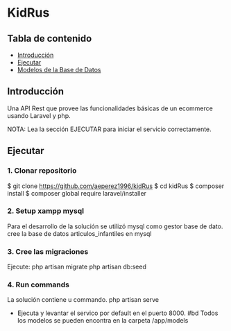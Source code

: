 
# KidRus

## Tabla de contenido

- [Introducción](#introducción)
- [Ejecutar](#ejecutar)
- [Modelos de la Base de Datos](#bd)


## Introducción

Una API Rest que provee las funcionalidades básicas de un ecommerce usando Laravel y php.

NOTA: Lea la sección EJECUTAR para iniciar el servicio correctamente.
## Ejecutar

### 1. Clonar repositorio


$ git clone https://github.com/aeperez1996/kidRus
$ cd kidRus
$ composer install
$ composer global require laravel/installer          


### 2. Setup xampp mysql

Para el desarrollo de la solución se utilizó mysql como gestor base de dato.
cree la base de datos articulos_infantiles en mysql 

### 3. Cree las migraciones
Ejecute:
php artisan migrate
php artisan db:seed

### 4. Run commands
La solución contiene u commando. 
php artisan serve

- Ejecuta y levantar el servico por default en el puerto 8000.
#bd
Todos los modelos se pueden encontra en la carpeta /app/models
